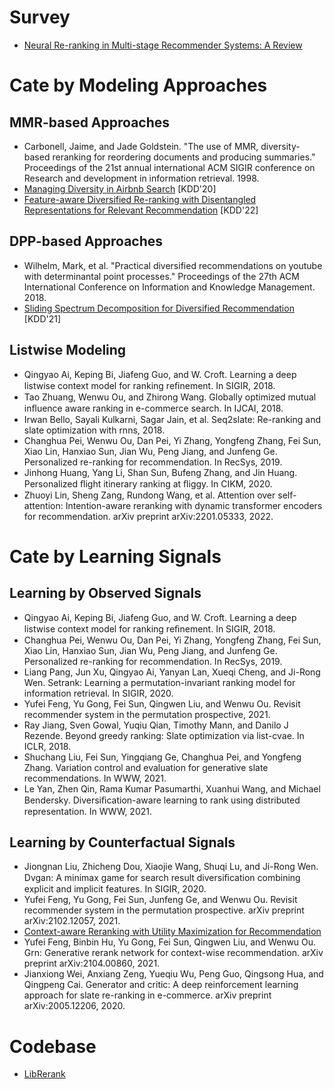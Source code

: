 # Survey
- [Neural Re-ranking in Multi-stage Recommender Systems: A Review](http://arxiv.org/abs/2202.06602)

# Cate by Modeling Approaches
## MMR-based Approaches
- Carbonell, Jaime, and Jade Goldstein. "The use of MMR, diversity-based reranking for reordering documents and producing summaries." Proceedings of the 21st annual international ACM SIGIR conference on Research and development in information retrieval. 1998.
- [Managing Diversity in Airbnb Search](http://arxiv.org/abs/2004.02621) [KDD'20]
- [Feature-aware Diversified Re-ranking with Disentangled Representations for Relevant Recommendation](http://arxiv.org/abs/2206.05020) [KDD'22]

## DPP-based Approaches
- Wilhelm, Mark, et al. "Practical diversified recommendations on youtube with determinantal point processes." Proceedings of the 27th ACM International Conference on Information and Knowledge Management. 2018.
- [Sliding Spectrum Decomposition for Diversified Recommendation](http://arxiv.org/abs/2107.05204) [KDD'21]

## Listwise Modeling
- Qingyao Ai, Keping Bi, Jiafeng Guo, and W. Croft. Learning a deep listwise context model for ranking reﬁnement. In SIGIR, 2018.
- Tao Zhuang, Wenwu Ou, and Zhirong Wang. Globally optimized mutual inﬂuence aware ranking in e-commerce search. In IJCAI, 2018.
- Irwan Bello, Sayali Kulkarni, Sagar Jain, et al. Seq2slate: Re-ranking and slate optimization with rnns, 2018.
- Changhua Pei, Wenwu Ou, Dan Pei, Yi Zhang, Yongfeng Zhang, Fei Sun, Xiao Lin, Hanxiao Sun, Jian Wu, Peng Jiang, and Junfeng Ge. Personalized re-ranking for recommendation. In RecSys, 2019.
- Jinhong Huang, Yang Li, Shan Sun, Bufeng Zhang, and Jin Huang. Personalized ﬂight itinerary ranking at ﬂiggy. In CIKM, 2020.
- Zhuoyi Lin, Sheng Zang, Rundong Wang, et al. Attention over self-attention: Intention-aware reranking with dynamic transformer encoders for recommendation. arXiv preprint arXiv:2201.05333, 2022.

# Cate by Learning Signals
## Learning by Observed Signals
- Qingyao Ai, Keping Bi, Jiafeng Guo, and W. Croft. Learning a deep listwise context model for ranking reﬁnement. In SIGIR, 2018.
- Changhua Pei, Wenwu Ou, Dan Pei, Yi Zhang, Yongfeng Zhang, Fei Sun, Xiao Lin, Hanxiao Sun, Jian Wu, Peng Jiang, and Junfeng Ge. Personalized re-ranking for recommendation. In RecSys, 2019.
- Liang Pang, Jun Xu, Qingyao Ai, Yanyan Lan, Xueqi Cheng, and Ji-Rong Wen. Setrank: Learning a permutation-invariant ranking model for information retrieval. In SIGIR, 2020.
- Yufei Feng, Yu Gong, Fei Sun, Qingwen Liu, and Wenwu Ou. Revisit recommender system in the permutation prospective, 2021.
- Ray Jiang, Sven Gowal, Yuqiu Qian, Timothy Mann, and Danilo J Rezende. Beyond greedy ranking: Slate optimization via list-cvae. In ICLR, 2018.
- Shuchang Liu, Fei Sun, Yingqiang Ge, Changhua Pei, and Yongfeng Zhang. Variation control and evaluation for generative slate recommendations. In WWW, 2021.
- Le Yan, Zhen Qin, Rama Kumar Pasumarthi, Xuanhui Wang, and Michael Bendersky. Diversiﬁcation-aware learning to rank using distributed representation. In WWW, 2021.

## Learning by Counterfactual Signals
- Jiongnan Liu, Zhicheng Dou, Xiaojie Wang, Shuqi Lu, and Ji-Rong Wen. Dvgan: A minimax game for search result diversiﬁcation combining explicit and implicit features. In SIGIR, 2020.
- Yufei Feng, Yu Gong, Fei Sun, Junfeng Ge, and Wenwu Ou. Revisit recommender system in the permutation prospective. arXiv preprint arXiv:2102.12057, 2021.
- [Context-aware Reranking with Utility Maximization for Recommendation](http://arxiv.org/abs/2110.09059)
- Yufei Feng, Binbin Hu, Yu Gong, Fei Sun, Qingwen Liu, and Wenwu Ou. Grn: Generative rerank network for context-wise recommendation. arXiv preprint arXiv:2104.00860, 2021.
- Jianxiong Wei, Anxiang Zeng, Yueqiu Wu, Peng Guo, Qingsong Hua, and Qingpeng Cai. Generator and critic: A deep reinforcement learning approach for slate re-ranking in e-commerce. arXiv preprint arXiv:2005.12206, 2020.

# Codebase

- [LibRerank](https://github.com/LibRerank-Community/LibRerank)
